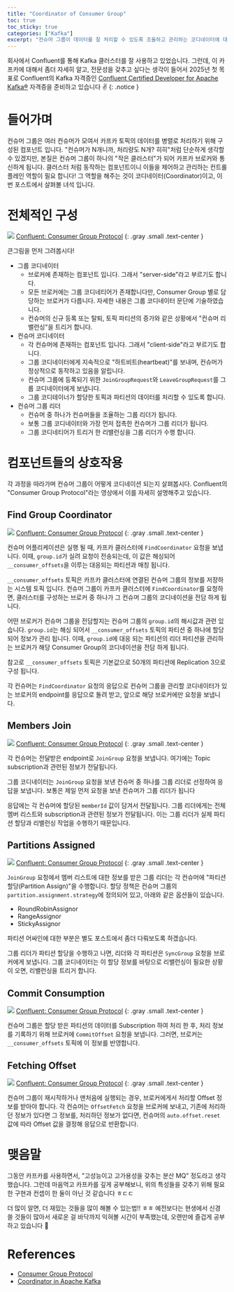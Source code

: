 ```yaml
---
title: "Coordinator of Consumer Group"
toc: true
toc_sticky: true
categories: ["Kafka"]
excerpt: "컨슈머 그룹이 데이터를 잘 처리할 수 있도록 조율하고 관리하는 코디네이터에 대해. 작은 클러스터처럼 동작하는 컨슈머 그룹을 어떻게 제어할 수 있을까?"
---
```


회사에서 Confluent를 통해 Kafka 클러스터를 잘 사용하고 있었습니다. 그런데, 이 카프카에 대해서 좀더 자세히 알고, 전문성을 갖추고 싶다는 생각이 들어서 2025년 첫 목표로 Confluent의 Kafka 자격증인 [Confluent Certified Developer for Apache Kafka®](https://training.confluent.io/examdetail/confluent-dev) 자격증을 준비하고 있습니다 ✌️
{: .notice }

# 들어가며

컨슈머 그룹은 여러 컨슈머가 모여서 카프카 토픽의 데이터를 병렬로 처리하기 위해 구성된 컴포넌트 입니다. "컨슈머가 N개니까, 처리량도 N개? 히히"처럼 단순하게 생각할 수 있겠지만, 본질은 컨슈머 그룹이 하나의 "작은 클러스터"가 되어 카프카 브로커와 통신하게 됩니다. 클러스터 처럼 동작하는 컴포넌트이니 이들을 제어하고 관리하는 컨트롤 플레인 역할이 필요 합니다! 그 역할을 해주는 것이 코디네이터(Coordinator)이고, 이번 포스트에서 살펴볼 녀석 입니다.

# 전체적인 구성

![](/images/development/kafka/consumer-group-architecture.png)
[Confluent: Consumer Group Protocol](https://developer.confluent.io/courses/architecture/consumer-group-protocol/)
{: .gray .small .text-center }

큰그림을 먼저 그려봅시다!

- 그룹 코디네이터
  - 브로커에 존재하는 컴포넌트 입니다. 그래서 "server-side"라고 부르기도 합니다.
  - 모든 브로커에는 그룹 코디네티어가 존재합니다만, Consumer Group 별로 담당하는 브로커가 다릅니다. 자세한 내용은 그룹 코디네이터 문단에 기술하였습니다.
  - 컨슈머의 신규 등록 또는 탈퇴, 토픽 파티션의 증가와 같은 상황에서 "컨슈머 리밸런싱"을 트리거 합니다.
- 컨슈머 코디네이터
  - 각 컨슈머에 존재하는 컴포넌트 입니다. 그래서 "client-side"라고 부르기도 합니다.
  - 그룹 코디네이터에게 지속적으로 "하트비트(heartbeat)"를 보내며, 컨슈머가 정상적으로 동작하고 있음을 알립니다.
  - 컨슈머 그룹에 등록되기 위한 `JoinGroupRequest`와 `LeaveGroupRequest`를 그룹 코디네이터에게 보냅니다.
  - 그룹 코디테이너가 할당한 토픽과 파티션의 데이터를 처리할 수 있도록 합니다.
- 컨슈머 그룹 리더
  - 컨슈머 중 하나가 컨슈머들을 조율하는 그룹 리더가 됩니다.
  - 보통 그룹 코디네이터와 가장 먼저 접촉한 컨슈머가 그룹 리더가 됩니다.
  - 그룹 코디네티어가 트리거 한 리밸런싱을 그룹 리더가 수행 합니다.

# 컴포넌트들의 상호작용

각 과정을 따라가며 컨슈머 그룹이 어떻게 코디네이션 되는지 살펴봅시다. Confluent의 "Consumer Group Protocol"라는 영상에서 이를 자세히 설명해주고 있습니다.

## Find Group Coordinator

![](/images/development/kafka/consumer-group-1.png)
[Confluent: Consumer Group Protocol](https://developer.confluent.io/courses/architecture/consumer-group-protocol/)
{: .gray .small .text-center }

컨슈머 어플리케이션은 실행 될 때, 카프카 클러스터에 `FindCoordinator` 요청을 보냅니다. 이때, `group.id`가 실려 요청이 전송되는데, 이 값은 해싱되어 `__consumer_offsets`을 이루는 대응되는 파티션과 매칭 됩니다.

`__consumer_offsets` 토픽은 카프카 클러스터에 연결된 컨슈머 그룹의 정보를 저장하는 시스템 토픽 입니다. 컨슈머 그룹이 카프카 클러스터에 `FindCoordinator`를 요청하면, 클러스터를 구성하는 브로커 중 하나가 그 컨슈머 그룹의 코디네이션을 전담 하게 됩니다.

어떤 브로커가 컨슈머 그룹을 전담할지는 컨슈머 그룹의 `group.id`의 해시값과 관련 있습니다. `group.id`는 해싱 되어서 `__consumer_offsets` 토픽의 파티션 중 하나에 할당 되어 정보가 관리 됩니다. 이때, `group.id`에 대응 되는 파티션의 리더 파티션을 관리하는 브로커가 해당 Consumer Group의 코디네이션을 전담 하게 됩니다.

참고로 `__consumer_offsets` 토픽은 기본값으로 50개의 파티션에 Replication 3으로 구성 됩니다.

각 컨슈머는 `FindCoordinator` 요청의 응답으로 컨슈머 그룹을 관리할 코디네이터가 있는 브로커의 endpoint를 응답으로 돌려 받고, 앞으로 해당 브로커에만 요청을 보냅니다.

## Members Join

![](/images/development/kafka/consumer-group-2.png)
[Confluent: Consumer Group Protocol](https://developer.confluent.io/courses/architecture/consumer-group-protocol/)
{: .gray .small .text-center }

각 컨슈머는 전달받은 endpoint로 `JoinGroup` 요청을 보냅니다. 여기에는 Topic subscription과 관련된 정보가 전달됩니다.

그룹 코디네이터는 `JoinGroup` 요청을 보낸 컨슈머 중 하나를 그룹 리더로 선정하여 응답을 보냅니다. 보통은 제일 먼저 요청을 보낸 컨슈머가 그룹 리더가 됩니다

응답에는 각 컨슈머에 할당된 `memberId` 값이 담겨서 전달됩니다. 그룹 리더에게는 전체 멤버 리스트와 subscription과 관련된 정보가 전달됩니다. 이는 그룹 리더가 실제 파티션 할당과 리밸런싱 작업을 수행하기 때문입니다.


## Partitions Assigned

![](/images/development/kafka/consumer-group-3.png)
[Confluent: Consumer Group Protocol](https://developer.confluent.io/courses/architecture/consumer-group-protocol/)
{: .gray .small .text-center }

`JoinGroup` 요청에서 멤버 리스트에 대한 정보를 받은 그룹 리더는 각 컨슈머에 "파티션 할당(Partition Assign)"을 수행합니다. 할당 정책은 컨슈머 그룹의 `partition.assignment.strategy`에 정의되어 있고, 아래와 같은 옵션들이 있습니다.

- RoundRobinAssignor
- RangeAssignor
- StickyAssignor

파티션 어싸인에 대한 부분은 별도 포스트에서 좀더 다뤄보도록 하겠습니다.

그룹 리더가 파티션 할당을 수행하고 나면, 리더와 각 파티션은 `SyncGroup` 요청을 브로커에게 보냅니다. 그룹 코디네이터는 이 할당 정보를 바탕으로 리밸런싱이 필요한 상황이 오면, 리밸런싱을 트리거 합니다.

## Commit Consumption

![](/images/development/kafka/consumer-group-4.png)
[Confluent: Consumer Group Protocol](https://developer.confluent.io/courses/architecture/consumer-group-protocol/)
{: .gray .small .text-center }

컨슈머 그룹은 할당 받은 파티션의 데이터를 Subscription 하여 처리 한 후, 처리 정보를 기록하기 위해 브로커에 `CommitOffset` 요청을 보냅니다. 그러면, 브로커는 `__consumer_offsets` 토픽에 이 정보를 반영합니다.

## Fetching Offset

![](/images/development/kafka/consumer-group-5.png)
[Confluent: Consumer Group Protocol](https://developer.confluent.io/courses/architecture/consumer-group-protocol/)
{: .gray .small .text-center }

컨슈머 그룹이 재시작하거나 맨처음에 실행되는 경우, 브로커에게서 처리할 Offset 정보를 받아야 합니다. 각 컨슈머는 `OffsetFetch` 요청을 브로커에 보내고, 기존에 처리하던 정보가 있다면 그 정보를, 처리하던 정보가 없다면, 컨슈머의 `auto.offset.reset` 값에 따라 Offset 값을 결정해 응답으로 반환합니다.

# 맺음말

그동안 카프카를 사용하면서, "고성능이고 고가용성을 갖추는 분산 MQ" 정도라고 생각했습니다. 그런데 마음먹고 카프카를 깊게 공부해보니, 위의 특성들을 갖추기 위해 필요한 구현과 컨셉이 한 둘이 아닌 것 같습니다 ㅎㄷㄷ

더 많이 알면, 더 재밌는 것들을 많이 해볼 수 있는법!! ㅎㅎ 예전보다는 현생에서 신경 쓸 것들이 많아서 새로운 걸 바닥까지 익혀볼 시간이 부족했는데, 오랜만에 즐겁게 공부하고 있습니다 🙂

# References

- [Consumer Group Protocol](https://developer.confluent.io/courses/architecture/consumer-group-protocol/)
- [Coordinator in Apache Kafka](https://www.waitingforcode.com/apache-kafka/coordinator-in-apache-kafka/read)

